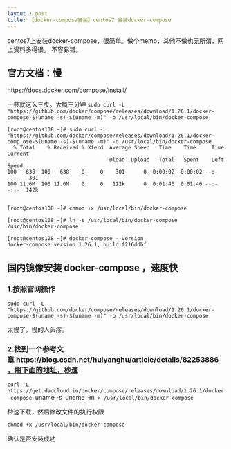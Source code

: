 ```yaml
---
layout : post
title: 【docker-compose安装】centos7 安装docker-compose 
---
```


centos7上安装docker-compose，很简单。做个memo，其他不做也无所谓，网上资料多得很。
不容易错。

## 官方文档：慢
https://docs.docker.com/compose/install/

一共就这么三步。大概三分钟
`sudo curl -L "https://github.com/docker/compose/releases/download/1.26.1/docker-compose-$(uname -s)-$(uname -m)" -o /usr/local/bin/docker-compose`

```
[root@centos108 ~]# sudo curl -L "https://github.com/docker/compose/releases/download/1.26.1/docker-comp ose-$(uname -s)-$(uname -m)" -o /usr/local/bin/docker-compose
  % Total    % Received % Xferd  Average Speed   Time    Time     Time  Current
                                 Dload  Upload   Total   Spent    Left  Speed
100   638  100   638    0     0    301      0  0:00:02  0:00:02 --:--:--   301
100 11.6M  100 11.6M    0     0   112k      0  0:01:46  0:01:46 --:--:--  142k


[root@centos108 ~]# chmod +x /usr/local/bin/docker-compose

[root@centos108 ~]# ln -s /usr/local/bin/docker-compose /usr/bin/docker-compose

[root@centos108 ~]# docker-compose --version
docker-compose version 1.26.1, build f216ddbf
```

 
## 国内镜像安装 docker-compose ，速度快
### 1.按照官网操作

`sudo curl -L "https://github.com/docker/compose/releases/download/1.26.1/docker-compose-$(uname -s)-$(uname -m)" -o /usr/local/bin/docker-compose`

太慢了，慢的人头疼。

### 2.找到一个参考文章 https://blog.csdn.net/huiyanghu/article/details/82253886，用下面的地址，秒速

`curl -L https://get.daocloud.io/docker/compose/releases/download/1.26.1/docker-compose-`uname -s`-`uname -m` > /usr/local/bin/docker-compose`

秒速下载，然后修改文件的执行权限

`chmod +x /usr/local/bin/docker-compose`

确认是否安装成功

